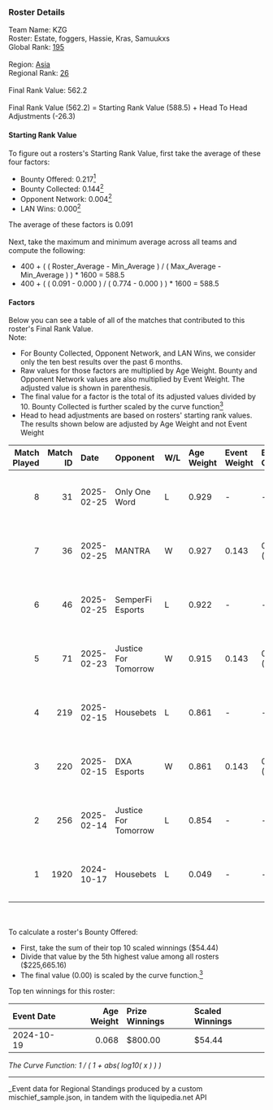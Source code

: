 ### Roster Details<br />
Team Name: KZG<br />
Roster: Estate, foggers, Hassie, Kras, Samuukxs<br />
Global Rank: [195](../../standings_global_2025_04_07.md)<br />
<br />
Region: [Asia]( ../../standings_asia_2025_04_07.md)<br />
Regional Rank: [26]( ../../standings_asia_2025_04_07.md)<br />
<br />
Final Rank Value:  562.2<br />
<br />
Final Rank Value (562.2) = Starting Rank Value (588.5) + Head To Head Adjustments (-26.3)<br />

#### Starting Rank Value<br />
To figure out a rosters's Starting Rank Value, first take the average of these four factors:<br />
- Bounty Offered: 0.217[<sup>1</sup>](#table2)
- Bounty Collected: 0.144[<sup>2</sup>](#table1)
- Opponent Network: 0.004[<sup>2</sup>](#table1)
- LAN Wins: 0.000[<sup>2</sup>](#table1)

The average of these factors is 0.091<br />
<br />
Next, take the maximum and minimum average across all teams and compute the following:<br />
- 400 + ( ( Roster_Average - Min_Average ) / ( Max_Average - Min_Average ) ) * 1600 = 588.5
- 400 + ( ( 0.091 - 0.000 ) / ( 0.774 - 0.000 ) ) * 1600 = 588.5


#### Factors<br />
Below you can see a table of all of the matches that contributed to this roster's Final Rank Value.<br />
Note:<br />

- For Bounty Collected, Opponent Network, and LAN Wins, we consider only the ten best results over the past 6 months.
- Raw values for those factors are multiplied by Age Weight. Bounty and Opponent Network values are also multiplied by Event Weight. The adjusted value is shown in parenthesis.
- The final value for a factor is the total of its adjusted values divided by 10. Bounty Collected is further scaled by the curve function[<sup>3</sup>](#curveFunction)
- Head to head adjustments are based on rosters' starting rank values. The results shown below are adjusted by Age Weight and not Event Weight
<span id="table1"></span><br />


| Match Played | Match ID | Date       | Opponent             | W/L | Age Weight | Event Weight | Bounty Collected | Opponent Network | LAN Wins  | H2H Adj. | Roster                                  |
| -: | -: | :- | :- | :- | :- | :- | :- | :- | :- | -: | :- |
|            8 |       31 | 2025-02-25 | Only One Word        | L   | 0.929      | -            | -                | -                | -         |   -13.71 | Estate, foggers, Hassie, Kras, Samuukxs |
|            7 |       36 | 2025-02-25 | MANTRA               | W   | 0.927      | 0.143        | 0.000 (0.000)    | 0.144 (0.019)    | 0 (0.000) |    13.82 | Estate, foggers, Hassie, Kras, Samuukxs |
|            6 |       46 | 2025-02-25 | SemperFi Esports     | L   | 0.922      | -            | -                | -                | -         |   -14.56 | Estate, foggers, Hassie, Kras, Samuukxs |
|            5 |       71 | 2025-02-23 | Justice For Tomorrow | W   | 0.915      | 0.143        | 0.000 (0.000)    | 0.139 (0.018)    | 0 (0.000) |    11.57 | Estate, foggers, Hassie, Kras, Samuukxs |
|            4 |      219 | 2025-02-15 | Housebets            | L   | 0.861      | -            | -                | -                | -         |   -13.42 | Estate, foggers, Hassie, Kras, Samuukxs |
|            3 |      220 | 2025-02-15 | DXA Esports          | W   | 0.861      | 0.143        | 0.000 (0.000)    | 0.000 (0.000)    | 0 (0.000) |     7.47 | Estate, foggers, Hassie, Kras, Samuukxs |
|            2 |      256 | 2025-02-14 | Justice For Tomorrow | L   | 0.854      | -            | -                | -                | -         |   -16.79 | Estate, foggers, Hassie, Kras, Samuukxs |
|            1 |     1920 | 2024-10-17 | Housebets            | L   | 0.049      | -            | -                | -                | -         |    -0.74 | dpr, Estate, Hassie, Samuukxs, Zuko     |

<br />
<span id="table2"></span><br />
To calculate a roster's Bounty Offered:<br />

- First, take the sum of their top 10 scaled winnings ($54.44)
- Divide that value by the 5th highest value among all rosters ($225,665.16)
- The final value (0.00) is scaled by the curve function.[<sup>3</sup>](#curveFunction)

Top ten winnings for this roster:<br />

| Event Date | Age Weight | Prize Winnings | Scaled Winnings |
| :- | -: | :- | :- |
| 2024-10-19 |      0.068 | $800.00        | $54.44          |


<span id="curveFunction"></span>_The Curve Function: 1 / ( 1 + abs( log10( x ) ) )_<br />

---
_Event data for Regional Standings produced by a custom mischief_sample.json, in tandem with the liquipedia.net API<br />
